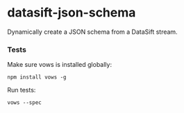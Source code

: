 datasift-json-schema
====================

Dynamically create a JSON schema from a DataSift stream.


### Tests

Make sure vows is installed globally:

```npm install vows -g```

Run tests:

```vows --spec```
